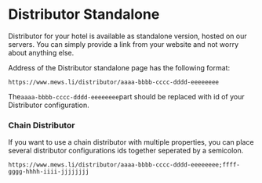 # Distributor Standalone

Distributor for your hotel is available as standalone version, hosted on our servers. You can simply provide a link from your website and not worry about anything else.

Address of the Distributor standalone page has the following format:

```text
https://www.mews.li/distributor/aaaa-bbbb-cccc-dddd-eeeeeeee
```

The`aaaa-bbbb-cccc-dddd-eeeeeeee`part should be replaced with id of your Distributor configuration.

### Chain Distributor <a id="chain-distributor"></a>

If you want to use a chain distributor with multiple properties, you can place several distributor configurations ids together seperated by a semicolon.

```text
https://www.mews.li/distributor/aaaa-bbbb-cccc-dddd-eeeeeeee;ffff-gggg-hhhh-iiii-jjjjjjjj
```
